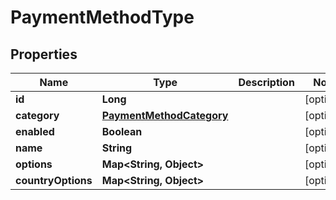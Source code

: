 # PaymentMethodType

## Properties
Name | Type | Description | Notes
------------ | ------------- | ------------- | -------------
**id** | **Long** |  |  [optional]
**category** | [**PaymentMethodCategory**](PaymentMethodCategory.md) |  |  [optional]
**enabled** | **Boolean** |  |  [optional]
**name** | **String** |  |  [optional]
**options** | **Map&lt;String, Object&gt;** |  |  [optional]
**countryOptions** | **Map&lt;String, Object&gt;** |  |  [optional]
